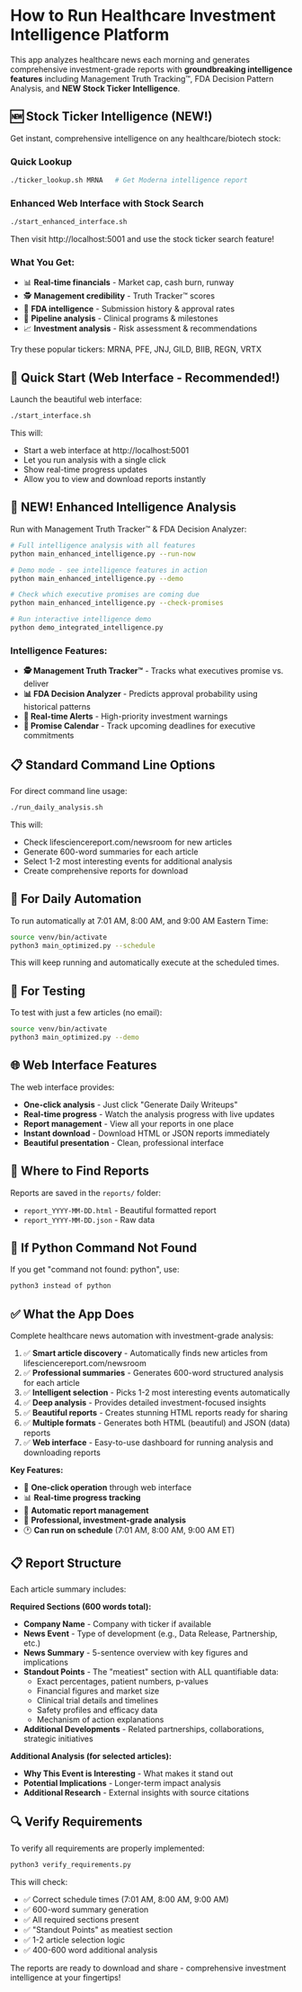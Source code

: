 # How to Run Healthcare Investment Intelligence Platform

This app analyzes healthcare news each morning and generates comprehensive investment-grade reports with **groundbreaking intelligence features** including Management Truth Tracking™, FDA Decision Pattern Analysis, and **NEW Stock Ticker Intelligence**.

## 🆕 Stock Ticker Intelligence (NEW!)

Get instant, comprehensive intelligence on any healthcare/biotech stock:

### Quick Lookup
```bash
./ticker_lookup.sh MRNA   # Get Moderna intelligence report
```

### Enhanced Web Interface with Stock Search
```bash
./start_enhanced_interface.sh
```
Then visit http://localhost:5001 and use the stock ticker search feature!

### What You Get:
- 📊 **Real-time financials** - Market cap, cash burn, runway
- 🕵️ **Management credibility** - Truth Tracker™ scores
- 🧬 **FDA intelligence** - Submission history & approval rates
- 💊 **Pipeline analysis** - Clinical programs & milestones
- 📈 **Investment analysis** - Risk assessment & recommendations

Try these popular tickers: MRNA, PFE, JNJ, GILD, BIIB, REGN, VRTX

## 🚀 Quick Start (Web Interface - Recommended!)

Launch the beautiful web interface:
```bash
./start_interface.sh
```

This will:
- Start a web interface at http://localhost:5001
- Let you run analysis with a single click
- Show real-time progress updates
- Allow you to view and download reports instantly

## 🧬 NEW! Enhanced Intelligence Analysis

Run with Management Truth Tracker™ & FDA Decision Analyzer:
```bash
# Full intelligence analysis with all features
python main_enhanced_intelligence.py --run-now

# Demo mode - see intelligence features in action
python main_enhanced_intelligence.py --demo

# Check which executive promises are coming due
python main_enhanced_intelligence.py --check-promises

# Run interactive intelligence demo
python demo_integrated_intelligence.py
```

### Intelligence Features:
- **🕵️ Management Truth Tracker™** - Tracks what executives promise vs. deliver
- **📊 FDA Decision Analyzer** - Predicts approval probability using historical patterns
- **🚨 Real-time Alerts** - High-priority investment warnings
- **📅 Promise Calendar** - Track upcoming deadlines for executive commitments

## 📋 Standard Command Line Options

For direct command line usage:
```bash
./run_daily_analysis.sh
```

This will:
- Check lifesciencereport.com/newsroom for new articles
- Generate 600-word summaries for each article
- Select 1-2 most interesting events for additional analysis  
- Create comprehensive reports for download

## 📅 For Daily Automation

To run automatically at 7:01 AM, 8:00 AM, and 9:00 AM Eastern Time:

```bash
source venv/bin/activate
python3 main_optimized.py --schedule
```

This will keep running and automatically execute at the scheduled times.

## 🧪 For Testing

To test with just a few articles (no email):
```bash
source venv/bin/activate  
python3 main_optimized.py --demo
```

## 🌐 Web Interface Features

The web interface provides:
- **One-click analysis** - Just click "Generate Daily Writeups"
- **Real-time progress** - Watch the analysis progress with live updates
- **Report management** - View all your reports in one place
- **Instant download** - Download HTML or JSON reports immediately
- **Beautiful presentation** - Clean, professional interface

## 📁 Where to Find Reports

Reports are saved in the `reports/` folder:
- `report_YYYY-MM-DD.html` - Beautiful formatted report
- `report_YYYY-MM-DD.json` - Raw data

## 🔧 If Python Command Not Found

If you get "command not found: python", use:
```bash
python3 instead of python
```

## ✅ What the App Does

Complete healthcare news automation with investment-grade analysis:

1. ✅ **Smart article discovery** - Automatically finds new articles from lifesciencereport.com/newsroom
2. ✅ **Professional summaries** - Generates 600-word structured analysis for each article
3. ✅ **Intelligent selection** - Picks 1-2 most interesting events automatically  
4. ✅ **Deep analysis** - Provides detailed investment-focused insights
5. ✅ **Beautiful reports** - Creates stunning HTML reports ready for sharing
6. ✅ **Multiple formats** - Generates both HTML (beautiful) and JSON (data) reports
7. ✅ **Web interface** - Easy-to-use dashboard for running analysis and downloading reports

**Key Features:**
- 🚀 **One-click operation** through web interface
- 📊 **Real-time progress tracking** 
- 📁 **Automatic report management**
- 💎 **Professional, investment-grade analysis**
- 🕐 **Can run on schedule** (7:01 AM, 8:00 AM, 9:00 AM ET)

## 📋 Report Structure

Each article summary includes:

**Required Sections (600 words total):**
- **Company Name** - Company with ticker if available
- **News Event** - Type of development (e.g., Data Release, Partnership, etc.)
- **News Summary** - 5-sentence overview with key figures and implications
- **Standout Points** - The "meatiest" section with ALL quantifiable data:
  - Exact percentages, patient numbers, p-values
  - Financial figures and market size
  - Clinical trial details and timelines
  - Safety profiles and efficacy data
  - Mechanism of action explanations
- **Additional Developments** - Related partnerships, collaborations, strategic initiatives

**Additional Analysis (for selected articles):**
- **Why This Event is Interesting** - What makes it stand out
- **Potential Implications** - Longer-term impact analysis
- **Additional Research** - External insights with source citations

## 🔍 Verify Requirements

To verify all requirements are properly implemented:
```bash
python3 verify_requirements.py
```

This will check:
- ✅ Correct schedule times (7:01 AM, 8:00 AM, 9:00 AM)
- ✅ 600-word summary generation
- ✅ All required sections present
- ✅ "Standout Points" as meatiest section
- ✅ 1-2 article selection logic
- ✅ 400-600 word additional analysis

The reports are ready to download and share - comprehensive investment intelligence at your fingertips! 